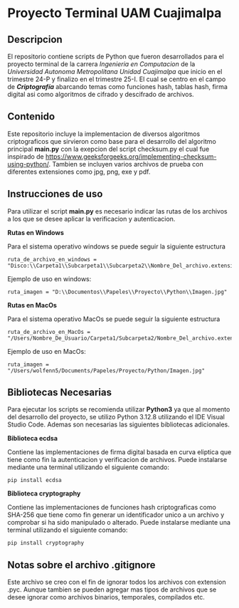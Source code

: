# **Proyecto Terminal UAM Cuajimalpa**

## **Descripcion**

El repositorio contiene scripts de Python que fueron desarrollados para el proyecto terminal de la carrera *Ingenieria en Computacion* de la *Universidad Autonoma Metropolitana Unidad Cuajimalpa* que inicio en el trimestre 24-P y finalizo en el trimestre 25-I. El cual se centro en el campo de ***Criptografía*** abarcando temas como funciones hash, tablas hash, firma digital asi como algoritmos de cifrado y descifrado de archivos.

## **Contenido** ##
Este repositorio incluye la implementacion de diversos algoritmos criptograficos que sirvieron como base para el desarrollo del algoritmo principal **main.py** con la exepcion del script checksum.py el cual fue inspirado de https://www.geeksforgeeks.org/implementing-checksum-using-python/.
Tambien se incluyen varios archivos de prueba con diferentes extensiones como jpg, png, exe y pdf.

## **Instrucciones de uso**

Para utilizar el script **main.py** es necesario indicar las rutas de los archivos a los que se desee aplicar la verificacion y autenticacion.

**Rutas en Windows**

Para el sistema operativo windows se puede seguir la siguiente estructura

    ruta_de_archivo_en_windows = "Disco:\\Carpeta1\\Subcarpeta1\\Subcarpeta2\\Nombre_Del_archivo.extension_del_archivo"

Ejemplo de uso en windows:

    ruta_imagen = "D:\\Documentos\\Papeles\\Proyecto\\Python\\Imagen.jpg" 

**Rutas en MacOs**

Para el sistema operativo MacOs se puede seguir la siguiente estructura

    ruta_de_archivo_en_MacOs = "/Users/Nombre_De_Usuario/Carpeta1/Subcarpeta2/Nombre_Del_archivo.extension_del_archivo"

Ejemplo de uso en MacOs:

    ruta_imagen = "/Users/wolfenn5/Documents/Papeles/Proyecto/Python/Imagen.jpg"

## **Bibliotecas Necesarias**

Para ejecutar los scripts se recomienda utilizar **Python3** ya que al momento del desarrollo del proyecto, se utilizo Python 3.12.8 utilizando el IDE Visual Studio Code. Ademas son necesarias las siguientes bibliotecas adicionales.


**Biblioteca ecdsa** 

Contiene las implementaciones de firma digital basada en curva eliptica que tiene como fin la autenticacion y verificacion de archivos. Puede instalarse mediante una terminal utilizando el siguiente comando:

    pip install ecdsa



**Biblioteca cryptography** 

Contiene las implementaciones de funciones hash criptograficas como SHA-256 que tiene como fin generar un identificador unico a un archivo y comprobar si ha sido manipulado o alterado. Puede instalarse mediante una terminal utilizando el siguiente comando:

    pip install cryptography



## Notas sobre el archivo .gitignore

Este archivo se creo con el fin de ignorar todos los archivos con extension .pyc. Aunque tambien se pueden agregar mas tipos de archivos que se desee ignorar como archivos binarios, temporales, compilados etc.
